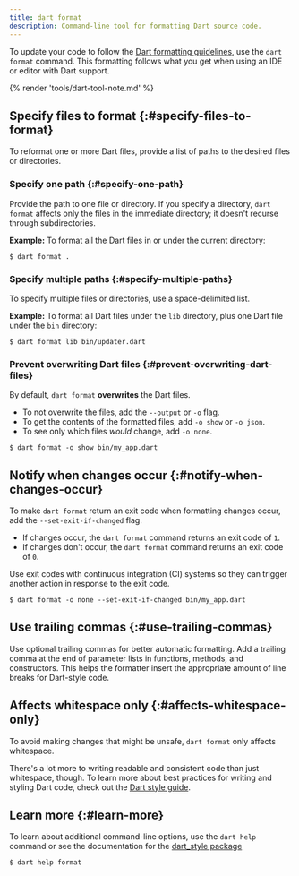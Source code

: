 ```yaml
---
title: dart format
description: Command-line tool for formatting Dart source code.
---
```


To update your code to follow the
[Dart formatting guidelines][dart-guidelines],
use the `dart format` command.
This formatting follows what you get
when using an IDE or editor with Dart support.

{% render 'tools/dart-tool-note.md' %}

## Specify files to format {:#specify-files-to-format}

To reformat one or more Dart files,
provide a list of paths to the desired files or directories.

### Specify one path {:#specify-one-path}

Provide the path to one file or directory.
If you specify a directory, `dart format` affects only the files in the
immediate directory; it doesn't recurse through subdirectories.

**Example:** To format all the Dart files in or under the current directory:

```console
$ dart format .
```

### Specify multiple paths {:#specify-multiple-paths}

To specify multiple files or directories, use a space-delimited list.

**Example:** To format all Dart files under the `lib` directory,
plus one Dart file under the `bin` directory:

```console
$ dart format lib bin/updater.dart 
```

### Prevent overwriting Dart files {:#prevent-overwriting-dart-files}

By default, `dart format` **overwrites** the Dart files.

* To not overwrite the files, add the `--output` or `-o` flag.
* To get the contents of the formatted files, add `-o show` or `-o json`.
* To see only which files _would_ change, add `-o none`.

```console
$ dart format -o show bin/my_app.dart
```

## Notify when changes occur {:#notify-when-changes-occur}

To make `dart format` return an exit code when formatting changes occur,
add the `--set-exit-if-changed` flag.

* If changes occur, the `dart format` command returns an exit code of `1`.
* If changes don't occur, the `dart format` command returns an exit code of `0`.

Use exit codes with continuous integration (CI) systems
so they can trigger another action in response to the exit code.

```console
$ dart format -o none --set-exit-if-changed bin/my_app.dart
```

## Use trailing commas {:#use-trailing-commas}

Use optional trailing commas for better automatic formatting.
Add a trailing comma at the end of parameter lists in functions, methods,
and constructors.
This helps the formatter insert the appropriate amount of line breaks for
Dart-style code.

## Affects whitespace only {:#affects-whitespace-only}

To avoid making changes that might be unsafe,
`dart format` only affects whitespace.

There's a lot more to writing readable and
consistent code than just whitespace, though.
To learn more about best practices for writing and styling Dart code,
check out the [Dart style guide][].

## Learn more {:#learn-more}

To learn about additional command-line options,
use the `dart help` command or see the documentation for the
[dart_style package][dart_style]

```console
$ dart help format
```

[Dart style guide]: /effective-dart/style
[dart_style]: {{site.pub-pkg}}/dart_style
[dart-guidelines]: /effective-dart/style#formatting